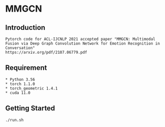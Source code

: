 # MMGCN
## Introduction
```
Pytorch code for ACL-IJCNLP 2021 accepted paper "MMGCN: Multimodal Fusion via Deep Graph Convolution Network for Emotion Recognition in Conversation"
https://arxiv.org/pdf/2107.06779.pdf
```

## Requirement
```
* Python 3.56
* torch 1.1.0
* torch_geometric 1.4.1
* cuda 11.0
```

## Getting Started
```
./run.sh
```
